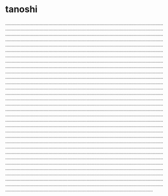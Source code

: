 # tanoshi

........................................................................................................................................................................................................................................................................................................................................................................................................................................................................................................................................................................................................................................................................................................................................................................................................................................................................................................................................................................................................................................................................................................................................................................................................................................................................................................................................................................................................................................................................................................................................................................................................................................................................................................................................................................................................................................................................................................................................................................................................................................................................................................................................................................................................................................................................................................................................................................................................................................................................................................................................................................................................................................................................................................................................................................................................................................................................................................................................................................................................................................................................................................................................................................................................................................................................................................................................................................................................................................................................................................................................................................................................................................................................................................................................................................................................................................................................................................................................................................................................................................................................................................................
